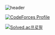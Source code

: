 ![header](https://capsule-render.vercel.app/api?type=transparent&color=auto&height=300&section=header&text=hello,%20world&fontSize=90)


[![CodeForces Profile](https://cf.leed.at?id=hoxym01a)](https://codeforces.com/profile/hoxym01a??align=center)

  
[![Solved.ac프로필](http://mazassumnida.wtf/api/v2/generate_badge?boj=hoxymola)](https://solved.ac/hoxymola??align=center)

